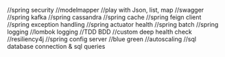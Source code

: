 //spring security
//modelmapper
//play with Json, list, map
//swagger
//spring kafka
//spring cassandra
//spring cache
//spring feign client
//spring exception handling
//spring actuator health
//spring batch
//spring logging
//lombok logging
//TDD BDD
//custom deep health check
//resiliency4j
//spring config server
//blue green
//autoscaling
//sql database connection & sql queries